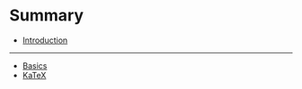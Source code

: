 # Summary

* [Introduction](README.md)
---
* [Basics](./basics/README.md)
* [KaTeX](./katex/README.md)
